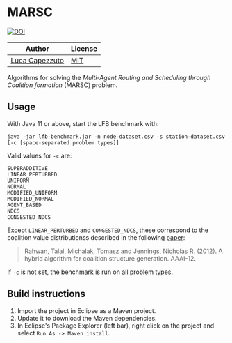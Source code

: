 # MARSC

[![DOI](https://zenodo.org/badge/362866832.svg)](https://zenodo.org/badge/latestdoi/362866832)

| **Author** | **License** |
|---|---|
| [Luca Capezzuto](https://lcpz.gitlab.io) | [MIT](https://opensource.org/licenses/MIT) |

Algorithms for solving the *Multi-Agent Routing and Scheduling through Coalition
formation* (MARSC) problem.

## Usage

With Java 11 or above, start the LFB benchmark with:

```shell
java -jar lfb-benchmark.jar -n node-dataset.csv -s station-dataset.csv [-c [space-separated problem types]]
```

Valid values for `-c` are:

```shell
SUPERADDITIVE
LINEAR_PERTURBED
UNIFORM
NORMAL
MODIFIED_UNIFORM
MODIFIED_NORMAL
AGENT_BASED
NDCS
CONGESTED_NDCS
```

Except `LINEAR_PERTURBED` and `CONGESTED_NDCS`, these correspond to the
coalition value distributionss described in the following
[paper](https://eprints.soton.ac.uk/337164/1/Paper_524.pdf):

> Rahwan, Talal, Michalak, Tomasz and Jennings, Nicholas R. (2012). A hybrid
> algorithm for coalition structure generation. AAAI-12.

If `-c` is not set, the benchmark is run on all problem types.

## Build instructions

1. Import the project in Eclipse as a Maven project.
2. Update it to download the Maven dependencies.
3. In Eclipse's Package Explorer (left bar), right click on the project and select `Run As -> Maven install`.
